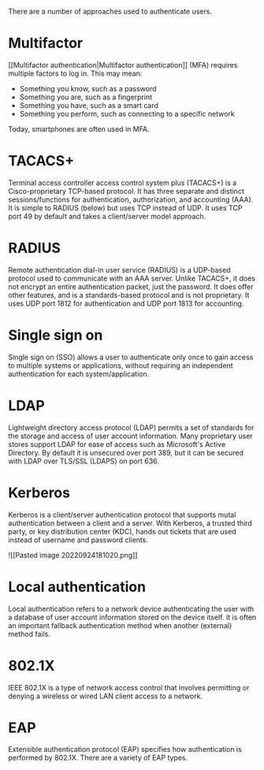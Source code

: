 There are a number of approaches used to authenticate users.

# Multifactor
[[Multifactor authentication|Multifactor authentication]] (MFA) requires multiple factors to log in. This may mean:
- Something you know, such as a password
- Something you are, such as a fingerprint
- Something you have, such as a smart card
- Something you perform, such as connecting to a specific network

Today, smartphones are often used in MFA.

# TACACS+
Terminal access controller access control system plus (TACACS+) is a Cisco-proprietary TCP-based protocol. It has three separate and distinct sessions/functions for authentication, authorization, and accounting (AAA). It is simple to RADIUS (below) but uses TCP instead of UDP. It uses TCP port 49 by default and takes a client/server model approach.

# RADIUS
Remote authentication dial-in user service (RADIUS) is a UDP-based protocol used to communicate with an AAA server. Unlike TACACS+, it does not encrypt an entire authentication packet, just the password. It does offer other features, and is a standards-based protocol and is not proprietary. It uses UDP port 1812 for authentication and UDP port 1813 for accounting.

# Single sign on
Single sign on (SSO) allows a user to authenticate only once to gain access to multiple systems or applications, without requiring an independent authentication for each system/application.

# LDAP
Lightweight directory access protocol (LDAP) permits a set of standards for the storage and access of user account information. Many proprietary user stores support LDAP for ease of access such as Microsoft's Active Directory. By default it is unsecured over port 389, but it can be secured with LDAP over TLS/SSL (LDAPS) on port 636.

# Kerberos
Kerberos is a client/server authentication protocol that supports mutal authentication between a client and a server. With Kerberos, a trusted third party, or key distribution center (KDC), hands out tickets that are used instead of username and password clients.

![[Pasted image 20220924181020.png]]

# Local authentication
Local authentication refers to a network device authenticating the user with a database of user account information stored on the device itself. It is often an important fallback authentication method when another (external) method fails.

# 802.1X
IEEE 802.1X is a type of network access control that involves permitting or denying a wireless or wired LAN client access to a network.

# EAP
Extensible authentication protocol (EAP) specifies how authentication is performed by 802.1X. There are a variety of EAP types.
